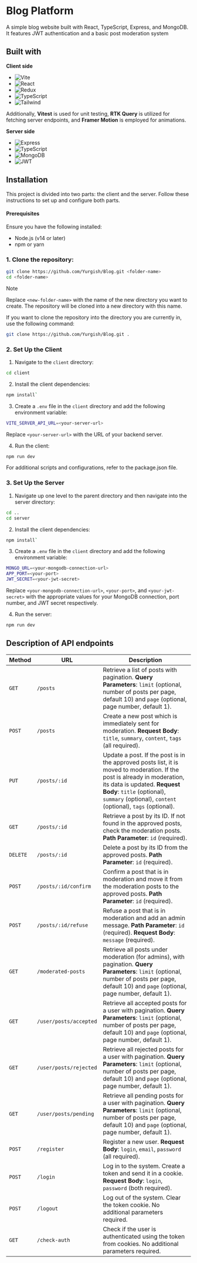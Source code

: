 
# Blog Platform

A simple blog website built with React, TypeScript, Express, and MongoDB. It features JWT authentication and a basic post moderation system

## Built with
**Client side**

- ![Vite](https://img.shields.io/badge/Vite-B73BFE?style=for-the-badge&logo=vite&logoColor=FFD62E)
- ![React](https://img.shields.io/badge/React-20232A?style=for-the-badge&logo=react&logoColor=61DAFB)
- ![Redux](https://img.shields.io/badge/Redux-593D88?style=for-the-badge&logo=redux&logoColor=white)
- ![TypeScript](https://img.shields.io/badge/TypeScript-007ACC?style=for-the-badge&logo=typescript&logoColor=white)
- ![Tailwind](https://img.shields.io/badge/Tailwind_CSS-38B2AC?style=for-the-badge&logo=tailwind-css&logoColor=whitehttps://img.shields.io/badge/TypeScript-007ACC?style=for-the-badge&logo=typescript&logoColor=white)

Additionally, **Vitest** is used for unit testing, **RTK Query** is utilized for fetching server endpoints, and **Framer Motion** is employed for animations.

**Server side**

- ![Express](https://img.shields.io/badge/Express%20js-000000?style=for-the-badge&logo=express&logoColor=white)
- ![TypeScript](https://img.shields.io/badge/TypeScript-007ACC?style=for-the-badge&logo=typescript&logoColor=white)
- ![MongoDB](https://img.shields.io/badge/MongoDB-4EA94B?style=for-the-badge&logo=mongodb&logoColor=white)
- ![JWT](https://img.shields.io/badge/JWT-000000?style=for-the-badge&logo=JSON%20web%20tokens&logoColor=white)

## Installation
This project is divided into two parts: the client and the server. Follow these instructions to set up and configure both parts.
#### Prerequisites
Ensure you have the following installed:
- Node.js (v14 or later)
- npm or yarn

### 1. Clone the repository:
```bash
git clone https://github.com/Yurgish/Blog.git <folder-name>
cd <folder-name>
```
> [!Note]
> Replace `<new-folder-name>` with the name of the new directory you want to create. The repository will be cloned into a new directory with this name.

If you want to clone the repository into the directory you are currently in, use the following command:
    
```bash
git clone https://github.com/Yurgish/Blog.git .
```

### 2. Set Up the Client
1. Navigate to the `client` directory: 
```bash 
cd client
 ```
2. Install the client dependencies: 
```bash 
npm install`
```
3. Create a `.env` file in the `client` directory and add the following environment variable: 
```bash
VITE_SERVER_API_URL=<your-server-url>
```
Replace `<your-server-url>` with the URL of your backend server.

4. Run the client: 
```bash 
npm run dev
```
For additional scripts and configurations, refer to the package.json file.

### 3. Set Up the Server
1. Navigate up one level to the parent directory and then navigate into the server directory: 
```bash 
cd ..
cd server
```
2. Install the client dependencies: 
```bash 
npm install`
```
3. Create a `.env` file in the `client` directory and add the following environment variable: 
```bash
MONGO_URL=<your-mongodb-connection-url>
APP_PORT=<your-port>
JWT_SECRET=<your-jwt-secret>
```
Replace `<your-mongodb-connection-url>`, `<your-port>`, and `<your-jwt-secret>` with the appropriate values for your MongoDB connection, port number, and JWT secret respectively.

4. Run the server: 
```bash 
npm run dev
```
## Description of API endpoints

| Method   | URL                                      | Description                                                                                           |
| -------- | ---------------------------------------- | ----------------------------------------------------------------------------------------------------- |
| `GET`    | `/posts`                                 | Retrieve a list of posts with pagination. **Query Parameters**: `limit` (optional, number of posts per page, default 10) and `page` (optional, page number, default 1). |
| `POST`   | `/posts`                                 | Create a new post which is immediately sent for moderation. **Request Body**: `title`, `summary`, `content`, `tags` (all required).                                          |
| `PUT`    | `/posts/:id`                             | Update a post. If the post is in the approved posts list, it is moved to moderation. If the post is already in moderation, its data is updated. **Request Body**: `title` (optional), `summary` (optional), `content` (optional), `tags` (optional). |
| `GET`    | `/posts/:id`                             | Retrieve a post by its ID. If not found in the approved posts, check the moderation posts. **Path Parameter**: `id` (required).          |
| `DELETE` | `/posts/:id`                             | Delete a post by its ID from the approved posts. **Path Parameter**: `id` (required).                                                     |
| `POST`   | `/posts/:id/confirm`                     | Confirm a post that is in moderation and move it from the moderation posts to the approved posts. **Path Parameter**: `id` (required).   |
| `POST`   | `/posts/:id/refuse`                      | Refuse a post that is in moderation and add an admin message. **Path Parameter**: `id` (required). **Request Body**: `message` (required).                                        |
| `GET`    | `/moderated-posts`                       | Retrieve all posts under moderation (for admins), with pagination. **Query Parameters**: `limit` (optional, number of posts per page, default 10) and `page` (optional, page number, default 1). |
| `GET`    | `/user/posts/accepted`                  | Retrieve all accepted posts for a user with pagination. **Query Parameters**: `limit` (optional, number of posts per page, default 10) and `page` (optional, page number, default 1). |
| `GET`    | `/user/posts/rejected`                  | Retrieve all rejected posts for a user with pagination. **Query Parameters**: `limit` (optional, number of posts per page, default 10) and `page` (optional, page number, default 1). |
| `GET`    | `/user/posts/pending`                   | Retrieve all pending posts for a user with pagination. **Query Parameters**: `limit` (optional, number of posts per page, default 10) and `page` (optional, page number, default 1). |
| `POST`   | `/register`                             | Register a new user. **Request Body**: `login`, `email`, `password` (all required).                                                                               |
| `POST`   | `/login`                                | Log in to the system. Create a token and send it in a cookie. **Request Body**: `login`, `password` (both required).                                        |
| `POST`   | `/logout`                               | Log out of the system. Clear the token cookie. No additional parameters required.                                                        |
| `GET`    | `/check-auth`                           | Check if the user is authenticated using the token from cookies. No additional parameters required.                                    |

